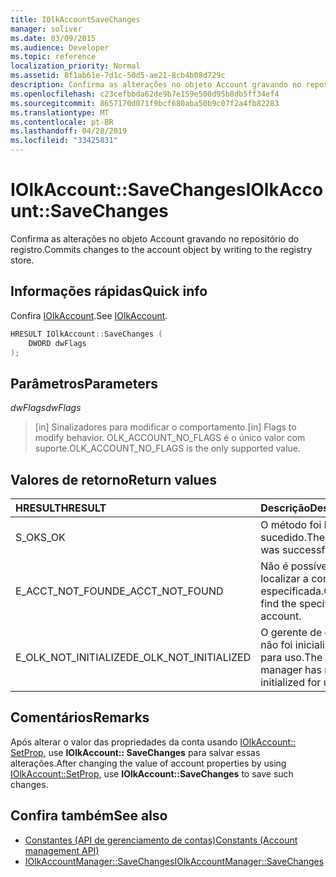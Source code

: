 ```yaml
---
title: IOlkAccountSaveChanges
manager: soliver
ms.date: 03/09/2015
ms.audience: Developer
ms.topic: reference
localization_priority: Normal
ms.assetid: 8f1ab61e-7d1c-50d5-ae21-8cb4b08d729c
description: Confirma as alterações no objeto Account gravando no repositório do registro.
ms.openlocfilehash: c23cefbbda62de9b7e159e500d95b8db5ff34ef4
ms.sourcegitcommit: 8657170d071f9bcf680aba50b9c07f2a4fb82283
ms.translationtype: MT
ms.contentlocale: pt-BR
ms.lasthandoff: 04/28/2019
ms.locfileid: "33425831"
---
```

# <a name="iolkaccountsavechanges"></a><span data-ttu-id="f7815-103">IOlkAccount::SaveChanges</span><span class="sxs-lookup"><span data-stu-id="f7815-103">IOlkAccount::SaveChanges</span></span>

<span data-ttu-id="f7815-104">Confirma as alterações no objeto Account gravando no repositório do registro.</span><span class="sxs-lookup"><span data-stu-id="f7815-104">Commits changes to the account object by writing to the registry store.</span></span>
  
## <a name="quick-info"></a><span data-ttu-id="f7815-105">Informações rápidas</span><span class="sxs-lookup"><span data-stu-id="f7815-105">Quick info</span></span>

<span data-ttu-id="f7815-106">Confira [IOlkAccount](iolkaccount.md).</span><span class="sxs-lookup"><span data-stu-id="f7815-106">See [IOlkAccount](iolkaccount.md).</span></span>
  
```cpp
HRESULT IOlkAccount::SaveChanges (  
    DWORD dwFlags 
); 
```

## <a name="parameters"></a><span data-ttu-id="f7815-107">Parâmetros</span><span class="sxs-lookup"><span data-stu-id="f7815-107">Parameters</span></span>

<span data-ttu-id="f7815-108">_dwFlags_</span><span class="sxs-lookup"><span data-stu-id="f7815-108">_dwFlags_</span></span>
  
> <span data-ttu-id="f7815-109">[in] Sinalizadores para modificar o comportamento.</span><span class="sxs-lookup"><span data-stu-id="f7815-109">[in] Flags to modify behavior.</span></span> <span data-ttu-id="f7815-110">OLK_ACCOUNT_NO_FLAGS é o único valor com suporte.</span><span class="sxs-lookup"><span data-stu-id="f7815-110">OLK_ACCOUNT_NO_FLAGS is the only supported value.</span></span>
    
## <a name="return-values"></a><span data-ttu-id="f7815-111">Valores de retorno</span><span class="sxs-lookup"><span data-stu-id="f7815-111">Return values</span></span>

|<span data-ttu-id="f7815-112">**HRESULT**</span><span class="sxs-lookup"><span data-stu-id="f7815-112">**HRESULT**</span></span>|<span data-ttu-id="f7815-113">**Descrição**</span><span class="sxs-lookup"><span data-stu-id="f7815-113">**Description**</span></span>|
|:-----|:-----|
|<span data-ttu-id="f7815-114">S_OK</span><span class="sxs-lookup"><span data-stu-id="f7815-114">S_OK</span></span>  <br/> |<span data-ttu-id="f7815-115">O método foi bem-sucedido.</span><span class="sxs-lookup"><span data-stu-id="f7815-115">The method was successful.</span></span>  <br/> |
|<span data-ttu-id="f7815-116">E_ACCT_NOT_FOUND</span><span class="sxs-lookup"><span data-stu-id="f7815-116">E_ACCT_NOT_FOUND</span></span>  <br/> |<span data-ttu-id="f7815-117">Não é possível localizar a conta especificada.</span><span class="sxs-lookup"><span data-stu-id="f7815-117">Cannot find the specified account.</span></span>  <br/> |
|<span data-ttu-id="f7815-118">E_OLK_NOT_INITIALIZED</span><span class="sxs-lookup"><span data-stu-id="f7815-118">E_OLK_NOT_INITIALIZED</span></span>  <br/> |<span data-ttu-id="f7815-119">O gerente de contas não foi inicializado para uso.</span><span class="sxs-lookup"><span data-stu-id="f7815-119">The account manager has not been initialized for use.</span></span>  <br/> |
   
## <a name="remarks"></a><span data-ttu-id="f7815-120">Comentários</span><span class="sxs-lookup"><span data-stu-id="f7815-120">Remarks</span></span>

<span data-ttu-id="f7815-121">Após alterar o valor das propriedades da conta usando [IOlkAccount:: SetProp](iolkaccount-setprop.md), use **IOlkAccount:: SaveChanges** para salvar essas alterações.</span><span class="sxs-lookup"><span data-stu-id="f7815-121">After changing the value of account properties by using [IOlkAccount::SetProp](iolkaccount-setprop.md), use **IOlkAccount::SaveChanges** to save such changes.</span></span> 
  
## <a name="see-also"></a><span data-ttu-id="f7815-122">Confira também</span><span class="sxs-lookup"><span data-stu-id="f7815-122">See also</span></span>

- [<span data-ttu-id="f7815-123">Constantes (API de gerenciamento de contas)</span><span class="sxs-lookup"><span data-stu-id="f7815-123">Constants (Account management API)</span></span>](constants-account-management-api.md) 
- [<span data-ttu-id="f7815-124">IOlkAccountManager::SaveChanges</span><span class="sxs-lookup"><span data-stu-id="f7815-124">IOlkAccountManager::SaveChanges</span></span>](iolkaccountmanager-savechanges.md)

